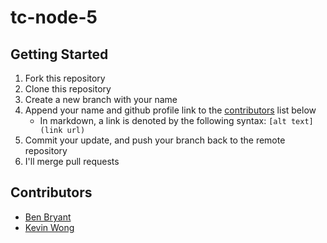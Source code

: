 # tc-node-5

## Getting Started

1. Fork this repository
2. Clone this repository
3. Create a new branch with your name
4. Append your name and github profile link to the [contributors](#contributors) list below
   - In markdown, a link is denoted by the following syntax: `[alt text](link url)`
5. Commit your update, and push your branch back to the remote repository
6. I'll merge pull requests

## Contributors

- [Ben Bryant](https://github.com/Bryantellius)
- [Kevin Wong](https://github.com/devkev1)
